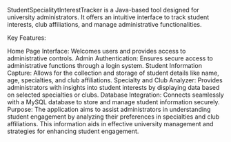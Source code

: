 StudentSpecialitytInterestTracker
is a Java-based tool designed for university administrators. It offers an intuitive interface to track student interests, club affiliations, and manage administrative functionalities.

Key Features:

Home Page Interface: Welcomes users and provides access to administrative controls.
Admin Authentication: Ensures secure access to administrative functions through a login system.
Student Information Capture: Allows for the collection and storage of student details like name, age, specialties, and club affiliations.
Specialty and Club Analyzer: Provides administrators with insights into student interests by displaying data based on selected specialties or clubs.
Database Integration: Connects seamlessly with a MySQL database to store and manage student information securely.
Purpose: The application aims to assist administrators in understanding student engagement by analyzing their preferences in specialties and club affiliations. This information aids in effective university management and strategies for enhancing student engagement.

